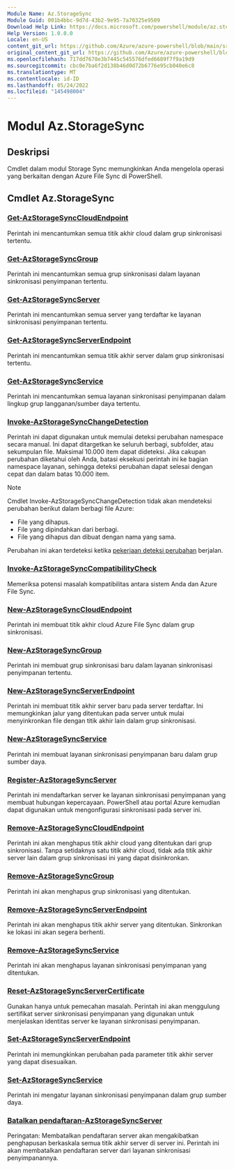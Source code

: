 ```yaml
---
Module Name: Az.StorageSync
Module Guid: 001b4bbc-9d7d-43b2-9e95-7a70325e9509
Download Help Link: https://docs.microsoft.com/powershell/module/az.storagesync
Help Version: 1.0.0.0
Locale: en-US
content_git_url: https://github.com/Azure/azure-powershell/blob/main/src/StorageSync/StorageSync/help/Az.StorageSync.md
original_content_git_url: https://github.com/Azure/azure-powershell/blob/main/src/StorageSync/StorageSync/help/Az.StorageSync.md
ms.openlocfilehash: 717dd7678e3b7445c545576dfed6689f7f9a19d9
ms.sourcegitcommit: cbc0e7ba6f2d138b46d0d72b6776e95cb040e6c8
ms.translationtype: MT
ms.contentlocale: id-ID
ms.lasthandoff: 05/24/2022
ms.locfileid: "145498004"
---
```

# Modul Az.StorageSync
## Deskripsi
Cmdlet dalam modul Storage Sync memungkinkan Anda mengelola operasi yang berkaitan dengan Azure File Sync di PowerShell.

## Cmdlet Az.StorageSync
### [Get-AzStorageSyncCloudEndpoint](Get-AzStorageSyncCloudEndpoint.md)
Perintah ini mencantumkan semua titik akhir cloud dalam grup sinkronisasi tertentu.

### [Get-AzStorageSyncGroup](Get-AzStorageSyncGroup.md)
Perintah ini mencantumkan semua grup sinkronisasi dalam layanan sinkronisasi penyimpanan tertentu.

### [Get-AzStorageSyncServer](Get-AzStorageSyncServer.md)
Perintah ini mencantumkan semua server yang terdaftar ke layanan sinkronisasi penyimpanan tertentu.

### [Get-AzStorageSyncServerEndpoint](Get-AzStorageSyncServerEndpoint.md)
Perintah ini mencantumkan semua titik akhir server dalam grup sinkronisasi tertentu.

### [Get-AzStorageSyncService](Get-AzStorageSyncService.md)
Perintah ini mencantumkan semua layanan sinkronisasi penyimpanan dalam lingkup grup langganan/sumber daya tertentu.

### [Invoke-AzStorageSyncChangeDetection](Invoke-AzStorageSyncChangeDetection.md)
Perintah ini dapat digunakan untuk memulai deteksi perubahan namespace secara manual. Ini dapat ditargetkan ke seluruh berbagi, subfolder, atau sekumpulan file. Maksimal 10.000 item dapat dideteksi. Jika cakupan perubahan diketahui oleh Anda, batasi eksekusi perintah ini ke bagian namespace layanan, sehingga deteksi perubahan dapat selesai dengan cepat dan dalam batas 10.000 item.

> [!Note]  
> Cmdlet Invoke-AzStorageSyncChangeDetection tidak akan mendeteksi perubahan berikut dalam berbagi file Azure:
> - File yang dihapus. 
> - File yang dipindahkan dari berbagi.
> - File yang dihapus dan dibuat dengan nama yang sama.  
> 
>  Perubahan ini akan terdeteksi ketika [pekerjaan deteksi perubahan](https://docs.microsoft.com/azure/storage/files/storage-sync-files-troubleshoot?tabs=portal1%2Cazure-portal#afs-change-detection) berjalan.

### [Invoke-AzStorageSyncCompatibilityCheck](Invoke-AzStorageSyncCompatibilityCheck.md)
Memeriksa potensi masalah kompatibilitas antara sistem Anda dan Azure File Sync.

### [New-AzStorageSyncCloudEndpoint](New-AzStorageSyncCloudEndpoint.md)
Perintah ini membuat titik akhir cloud Azure File Sync dalam grup sinkronisasi.

### [New-AzStorageSyncGroup](New-AzStorageSyncGroup.md)
Perintah ini membuat grup sinkronisasi baru dalam layanan sinkronisasi penyimpanan tertentu.

### [New-AzStorageSyncServerEndpoint](New-AzStorageSyncServerEndpoint.md)
Perintah ini membuat titik akhir server baru pada server terdaftar. Ini memungkinkan jalur yang ditentukan pada server untuk mulai menyinkronkan file dengan titik akhir lain dalam grup sinkronisasi.

### [New-AzStorageSyncService](New-AzStorageSyncService.md)
Perintah ini membuat layanan sinkronisasi penyimpanan baru dalam grup sumber daya.

### [Register-AzStorageSyncServer](Register-AzStorageSyncServer.md)
Perintah ini mendaftarkan server ke layanan sinkronisasi penyimpanan yang membuat hubungan kepercayaan. PowerShell atau portal Azure kemudian dapat digunakan untuk mengonfigurasi sinkronisasi pada server ini.

### [Remove-AzStorageSyncCloudEndpoint](Remove-AzStorageSyncCloudEndpoint.md)
Perintah ini akan menghapus titik akhir cloud yang ditentukan dari grup sinkronisasi. Tanpa setidaknya satu titik akhir cloud, tidak ada titik akhir server lain dalam grup sinkronisasi ini yang dapat disinkronkan.

### [Remove-AzStorageSyncGroup](Remove-AzStorageSyncGroup.md)
Perintah ini akan menghapus grup sinkronisasi yang ditentukan.

### [Remove-AzStorageSyncServerEndpoint](Remove-AzStorageSyncServerEndpoint.md)
Perintah ini akan menghapus titik akhir server yang ditentukan. Sinkronkan ke lokasi ini akan segera berhenti.

### [Remove-AzStorageSyncService](Remove-AzStorageSyncService.md)
Perintah ini akan menghapus layanan sinkronisasi penyimpanan yang ditentukan.

### [Reset-AzStorageSyncServerCertificate](Reset-AzStorageSyncServerCertificate.md)
Gunakan hanya untuk pemecahan masalah. Perintah ini akan menggulung sertifikat server sinkronisasi penyimpanan yang digunakan untuk menjelaskan identitas server ke layanan sinkronisasi penyimpanan.

### [Set-AzStorageSyncServerEndpoint](Set-AzStorageSyncServerEndpoint.md)
Perintah ini memungkinkan perubahan pada parameter titik akhir server yang dapat disesuaikan.

### [Set-AzStorageSyncService](Set-AzStorageSyncService.md)
Perintah ini mengatur layanan sinkronisasi penyimpanan dalam grup sumber daya.

### [Batalkan pendaftaran-AzStorageSyncServer](Unregister-AzStorageSyncServer.md)
Peringatan: Membatalkan pendaftaran server akan mengakibatkan penghapusan berkaskala semua titik akhir server di server ini. Perintah ini akan membatalkan pendaftaran server dari layanan sinkronisasi penyimpanannya.

